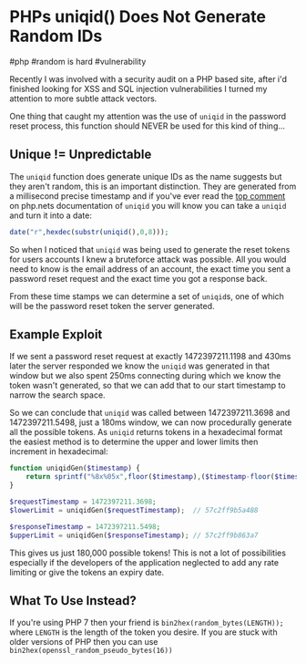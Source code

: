 # PHPs uniqid() Does Not Generate Random IDs

#php
#random is hard
#vulnerability


Recently I was involved with a security audit on a PHP based site, after i'd finished looking for XSS and SQL injection 
vulnerabilities I turned my attention to more subtle attack vectors.

One thing that caught my attention was the use of `uniqid` in the password reset process, this function should NEVER be 
used for this kind of thing...

## Unique != Unpredictable

The `uniqid` function does generate unique IDs as the name suggests but they aren't random, this is an important 
distinction. They are generated from a millisecond precise timestamp and if you've ever read the [top comment](http://php.net/manual/en/function.uniqid.php#95001) on 
php.nets documentation of `uniqid` you will know you can take a `uniqid` and turn it into a date:

```php
date("r",hexdec(substr(uniqid(),0,8)));
```

So when I noticed that `uniqid` was being used to generate the reset tokens for users accounts I knew a bruteforce attack
was possible. All you would need to know is the email address of an account, the exact time you sent a password reset 
request and the exact time you got a response back.

From these time stamps we can determine a set of `uniqid`s, one of which will be the password reset token the server 
generated.

## Example Exploit

If we sent a password reset request at exactly 1472397211.1198 and 430ms later the server responded we know the `uniqid`
was generated in that window but we also spent 250ms connecting during which we know the token wasn't generated, so that
we can add that to our start timestamp to narrow the search space.

So we can conclude that `uniqid` was called between 1472397211.3698 and 1472397211.5498, just a 180ms window, we can now
procedurally generate all the possible tokens. As `uniqid` returns tokens in a hexadecimal format the easiest method is 
to determine the upper and lower limits then increment in hexadecimal:

```php
function uniqidGen($timestamp) {
	return sprintf("%8x%05x",floor($timestamp),($timestamp-floor($timestamp))*1000000));
}

$requestTimestamp = 1472397211.3698;
$lowerLimit = uniqidGen($requestTimestamp);	 // 57c2ff9b5a488

$responseTimestamp = 1472397211.5498;
$upperLimit = uniqidGen($responseTimestamp); // 57c2ff9b863a7
```

This gives us just 180,000 possible tokens! This is not a lot of possibilities especially if the developers of the 
application neglected to add any rate limiting or give the tokens an expiry date.

## What To Use Instead?

If you're using PHP 7 then your friend is `bin2hex(random_bytes(LENGTH));` where `LENGTH` is the length of the token you
desire. If you are stuck with older versions of PHP then you can use `bin2hex(openssl_random_pseudo_bytes(16))`